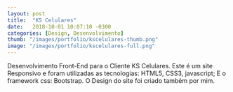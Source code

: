 ```yaml
---
layout: post
title:  "KS Celulares"
date:   2018-10-01 10:07:10 -0300
categories: [Design, Desenvolvimento]
thumb: "/images/portfolio/kscelulares-thumb.png"
image: "/images/portfolio/kscelulares-full.png"
---
```

Desenvolvimento Front-End para o Cliente KS Celulares.
Este é um site Responsivo e foram utilizadas as tecnologias: HTML5, CSS3, javascript; E o framework css: Bootstrap.
O Design do site foi criado também por mim.

